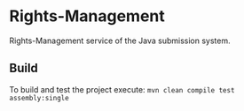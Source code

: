 # Rights-Management
Rights-Management service of the Java submission system. 

## Build
To build and test the project execute: `mvn clean compile test assembly:single`